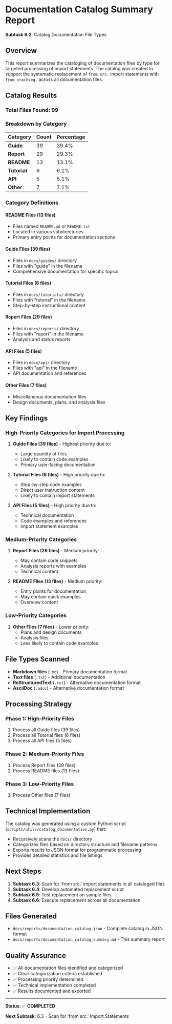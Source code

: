 # Documentation Catalog Summary Report

**Subtask 6.2**: Catalog Documentation File Types

## Overview

This report summarizes the cataloging of documentation files by type for targeted processing of
import statements. The catalog was created to support the systematic replacement of `from src.`
import statements with `from crackseg.` across all documentation files.

## Catalog Results

### Total Files Found: 99

### Breakdown by Category

| Category | Count | Percentage |
|----------|-------|------------|
| **Guide** | 39 | 39.4% |
| **Report** | 29 | 29.3% |
| **README** | 13 | 13.1% |
| **Tutorial** | 6 | 6.1% |
| **API** | 5 | 5.1% |
| **Other** | 7 | 7.1% |

### Category Definitions

#### README Files (13 files)

- Files named `README.md` or `README.txt`
- Located in various subdirectories
- Primary entry points for documentation sections

#### Guide Files (39 files)

- Files in `docs/guides/` directory
- Files with "guide" in the filename
- Comprehensive documentation for specific topics

#### Tutorial Files (6 files)

- Files in `docs/tutorials/` directory
- Files with "tutorial" in the filename
- Step-by-step instructional content

#### Report Files (29 files)

- Files in `docs/reports/` directory
- Files with "report" in the filename
- Analysis and status reports

#### API Files (5 files)

- Files in `docs/api/` directory
- Files with "api" in the filename
- API documentation and references

#### Other Files (7 files)

- Miscellaneous documentation files
- Design documents, plans, and analysis files

## Key Findings

### High-Priority Categories for Import Processing

1. **Guide Files (39 files)** - Highest priority due to:
   - Large quantity of files
   - Likely to contain code examples
   - Primary user-facing documentation

2. **Tutorial Files (6 files)** - High priority due to:
   - Step-by-step code examples
   - Direct user instruction content
   - Likely to contain import statements

3. **API Files (5 files)** - High priority due to:
   - Technical documentation
   - Code examples and references
   - Import statement examples

### Medium-Priority Categories

1. **Report Files (29 files)** - Medium priority:
   - May contain code snippets
   - Analysis reports with examples
   - Technical content

2. **README Files (13 files)** - Medium priority:
   - Entry points for documentation
   - May contain quick examples
   - Overview content

### Low-Priority Categories

1. **Other Files (7 files)** - Lower priority:
   - Plans and design documents
   - Analysis files
   - Less likely to contain code examples

## File Types Scanned

- **Markdown files** (`.md`) - Primary documentation format
- **Text files** (`.txt`) - Additional documentation
- **ReStructuredText** (`.rst`) - Alternative documentation format
- **AsciiDoc** (`.adoc`) - Alternative documentation format

## Processing Strategy

### Phase 1: High-Priority Files

1. Process all Guide files (39 files)
2. Process all Tutorial files (6 files)
3. Process all API files (5 files)

### Phase 2: Medium-Priority Files

1. Process Report files (29 files)
2. Process README files (13 files)

### Phase 3: Low-Priority Files

1. Process Other files (7 files)

## Technical Implementation

The catalog was generated using a custom Python script (`scripts/utils/catalog_documentation.py`) that:

- Recursively scans the `docs/` directory
- Categorizes files based on directory structure and filename patterns
- Exports results to JSON format for programmatic processing
- Provides detailed statistics and file listings

## Next Steps

1. **Subtask 6.3**: Scan for 'from src.' import statements in all cataloged files
2. **Subtask 6.4**: Develop automated replacement script
3. **Subtask 6.5**: Test replacement on sample files
4. **Subtask 6.6**: Execute replacement across all documentation

## Files Generated

- `docs/reports/documentation_catalog.json` - Complete catalog in JSON format
- `docs/reports/documentation_catalog_summary.md` - This summary report

## Quality Assurance

- ✅ All documentation files identified and categorized
- ✅ Clear categorization criteria established
- ✅ Processing priority determined
- ✅ Technical implementation completed
- ✅ Results documented and exported

---

**Status**: ✅ **COMPLETED**

**Next Subtask**: 6.3 - Scan for 'from src.' Import Statements
